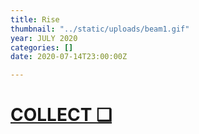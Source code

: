 ```yaml
---
title: Rise
thumbnail: "../static/uploads/beam1.gif"
year: JULY 2020
categories: []
date: 2020-07-14T23:00:00Z

---
```

# [COLLECT ❑]()